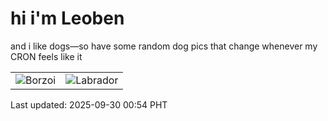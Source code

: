 # hi i'm Leoben

and i like dogs—so have some random dog pics that change whenever my CRON feels like it

|  |  |
|--------|----------|
| ![Borzoi](https://random-dog-vercel.vercel.app/api/random-borzoi?v=1759164854) | ![Labrador](https://random-dog-vercel.vercel.app/api/random-labrador?v=1759164854) |

Last updated: 2025-09-30 00:54 PHT
